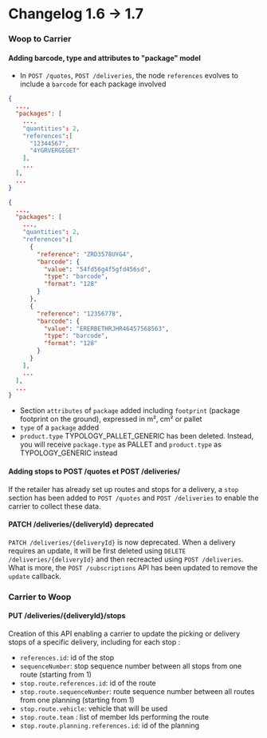 # Changelog 1.6 -> 1.7

### Woop to Carrier

#### Adding barcode, type and attributes to "package" model

- In `POST /quotes`, `POST /deliveries`, the node `references` evolves to include a `barcode` for each package involved

<!--
type: tab
title: 1.6.0
-->

```json
{
  ...,
  "packages": [
    ...,
    "quantities": 2,
    "references":[
      "12344567",
      "4YGRVERGEGET"
    ],
    ...
  ],
  ...
}
```

<!--
type: tab
title: 1.7.0
-->

```json
{
  ...,
  "packages": [
    ...,
    "quantities": 2,
    "references":[
      {
        "reference": "ZRD3578UYG4",
        "barcode": {
          "value": "54fd56g4f5gfd456sd",
          "type": "barcode",
          "format": "128"
        }
      },
      {
        "reference": "12356778",
        "barcode": {
          "value": "ERERBETHRJHR46457568563",
          "type": "barcode",
          "format": "128"
        }
      }
    ],
    ...
  ],
  ...
}
```

<!-- type: tab-end -->
- Section `attributes` of `package` added including `footprint` (package footprint on the ground), expressed in m², cm² or pallet
- `type` of a `package` added
- `product.type` TYPOLOGY_PALLET_GENERIC has been deleted. Instead, you will receive `package.type` as PALLET and `product.type` as TYPOLOGY_GENERIC instead

#### Adding stops to POST /quotes et POST /deliveries/
If the retailer has already set up routes and stops for a delivery, a `stop` section has been added to `POST /quotes` and `POST /deliveries` to enable the carrier to collect these data.


#### PATCH /deliveries/{deliveryId} deprecated
`PATCH /deliveries/{deliveryId}` is now deprecated. When a delivery requires an update, it will be first deleted using `DELETE /deliveries/{deliveryId}` and then recreacted using `POST /deliveries`.
What is more, the `POST /subscriptions` API has been updated to remove the `update` callback.


### Carrier to Woop
#### PUT /deliveries/{deliveryId}/stops

Creation of this API enabling a carrier to update the picking or delivery stops of a specific delivery, including for each stop :

- `references.id`: id of the stop
- `sequenceNumber`: stop sequence number between all stops from one route (starting from 1)
- `stop.route.references.id`: id of the route
- `stop.route.sequenceNumber`: route sequence number between all routes from one planning (starting from 1)
- `stop.route.vehicle`: vehicle that will be used
- `stop.route.team` : list of member Ids performing the route
- `stop.route.planning.references.id`: id of the planning
